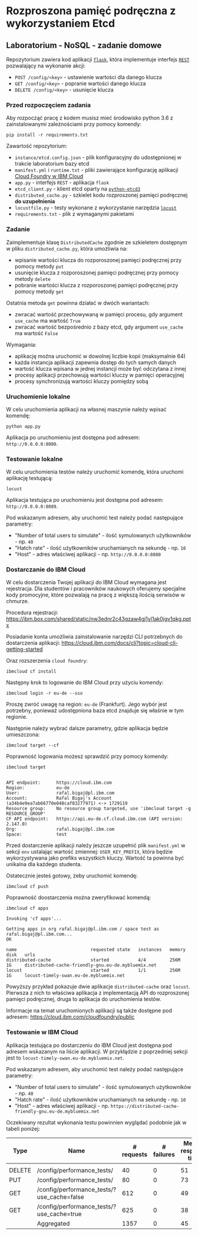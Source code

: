 # Rozproszona pamięć podręczna z wykorzystaniem Etcd

## Laboratorium - NoSQL - zadanie domowe

Repozytorium zawiera kod aplikacji [`flask`](https://flask.palletsprojects.com/), która implementuje
interfejs [`REST`](https://en.wikipedia.org/wiki/Representational_state_transfer) pozwalający na wykonanie akcji:
- `POST /config/<key>` - ustawienie wartości dla danego klucza
- `GET /config/<key>` - popranie wartości danego klucza
- `DELETE /config/<key>` - usunięcie klucza

### Przed rozpoczęciem zadania

Aby rozpocząć pracę z kodem musisz mieć środowisko python 3.6 z zainstalowanymi zależnościami przy pomocy komendy:

```shell script
pip install -r requirements.txt
```

Zawartość repozytorium:

- `instance/etcd.config.json` - plik konfiguracyjny do udostępnionej w trakcie laboratorium bazy etcd
- `manifest.yml` i `runtime.txt` - pliki zawierające konfigurację aplikacji [Cloud Foundry w IBM Cloud](https://cloud.ibm.com/docs/cloud-foundry-public?topic=cloud-foundry-public-creating_cloud_foundry_apps)
- `app.py` - interfejs `REST` - aplikacja `flask`
- `etcd_client.py` - klient etcd oparty na [`python-etcd3`](https://python-etcd3.readthedocs.io/en/latest/)
- `distributed_cache.py` - szkielet kodu rozproszonej pamięci podręcznej **do uzupełnienia**
- `locustfile.py` - testy wykonane z wykorzystanie narzędzia [`locust`](https://locust.io/)
- `requirements.txt` - plik z wymaganymi pakietami

### Zadanie

Zaimplementuje klasę `DistributedCache` zgodnie ze szkieletem dostępnym w pliku `distributed_cache.py`, 
która umożliwia na:

- wpisanie wartości klucza do rozporoszonej pamięci podręcznej przy pomocy metody `put`
- usunięcie klucza z rozporoszonej pamięci podręcznej przy pomocy metody `delete`
- pobranie wartości klucza z rozporoszonej pamięci podręcznej przy pomocy metody `get`

Ostatnia metoda `get` powinna działać w dwóch wariantach:

- zwracać wartość przechowywaną w pamięci procesu, gdy argument `use_cache` ma wartość `True`
- zwracać wartość bezpośrednio z bazy etcd, gdy argument `use_cache` ma wartość `False`

Wymagania:

- aplikację moźna uruchomić w dowolnej liczbie kopii (maksymalnie 64)
- każda instancja aplikacji zapewnia dostęp do tych samych danych
- wartość klucza wpisana w jednej instancji może być odczytana z innej
- procesy aplikacji przechowują wartości kluczy w pamięci operacyjnej
- procesy synchronizują wartości kluczy pomiędzy sobą

### Uruchomienie lokalne

W celu uruchomienia aplikacji na własnej maszynie należy wpisać komendę:

```shell script
python app.py
```

Aplikacja po uruchomieniu jest dostępna pod adresem: `http://0.0.0.0:8080`.

### Testowanie lokalne

W celu uruchomienia testów należy uruchomić komendę, która uruchomi aplikację testującą:

```shell script
locust
```

Aplikacja testująca po uruchomieniu jest dostępna pod adresem: `http://0.0.0.0:8089`.

Pod wskazanym adresem, aby uruchomić test należy podać następujące parametry:

- "Number of total users to simulate" - ilość symulowanych użytkowników - np. `40`
- "Hatch rate" - ilość użytkowników uruchamianych na sekundę - np. `10`
- "Host" - adres właściwej aplikacji - np. `http://0.0.0.0:8080`

### Dostarczanie do IBM Cloud

W celu dostarczenia Twojej aplikacji do IBM Cloud wymagana jest rejestracja.
Dla studentów i pracowników naukowych oferujemy specjalne kody promocyjne, które pozwalają na pracę z większą ilością
serwisów w chmurze.

Procedura rejestracji:
https://ibm.box.com/shared/static/nw3ednr2c43gzaw4gj1yl1ak0jgv1qkg.pptx

Posiadanie konta umożliwia zainstalowanie narzędzi CLI potrzebnych do dostarczenia aplikacji:
https://cloud.ibm.com/docs/cli?topic=cloud-cli-getting-started

Oraz rozszerzenia `cloud foundry`:
```shell script
ibmcloud cf install
```

Następny krok to logowanie do IBM Cloud przy użyciu komendy:
```shell script
ibmcloud login -r eu-de --sso
```

Proszę zwróć uwagę na region: `eu-de` (Frankfurt). Jego wybór jest potrzebny, ponieważ udostępniona baza etcd
znajduje się właśnie w tym regionie.

Następnie należy wybrać dalsze parametry, gdzie aplikacja będzie umieszczona:

```shell script
ibmcloud target --cf
```

Poprawność logowania możesz sprawdzić przy pomocy komendy:

```shell script
ibmcloud target

                      
API endpoint:      https://cloud.ibm.com   
Region:            eu-de   
User:              rafal.bigaj@pl.ibm.com   
Account:           Rafal Bigaj's Account (a34b4e9ea7ab66770e048caf83277971) <-> 1729119   
Resource group:    No resource group targeted, use 'ibmcloud target -g RESOURCE_GROUP'   
CF API endpoint:   https://api.eu-de.cf.cloud.ibm.com (API version: 2.147.0)   
Org:               rafal.bigaj@pl.ibm.com   
Space:             test
```

Przed dostarczenie aplikacji należy jeszcze uzupełnić plik `manifest.yml` w sekcji `env` ustalając wartość zmiennej: `USER_KEY_PREFIX`,
która będzie wykorzystywana jako prefiks wszystkich kluczy. Wartość ta powinna być unikalna dla każdego studenta.

Ostatecznie jesteś gotowy, żeby uruchomić komendę:

```shell script
ibmcloud cf push
```

Poprawność doostarczenia można zweryfikować komendą:

```shell script
ibmcloud cf apps

Invoking 'cf apps'...

Getting apps in org rafal.bigaj@pl.ibm.com / space test as rafal.bigaj@pl.ibm.com...
OK

name                            requested state   instances   memory   disk   urls
distributed-cache               started           4/4         256M     1G     distributed-cache-friendly-gnu.eu-de.mybluemix.net
locust                          started           1/1         256M     1G     locust-timely-swan.eu-de.mybluemix.net
```

Powyższy przykład pokazuje dwie aplikacje `distributed-cache` oraz `locust`. Pierwsza z nich to właściwa aplikacja
z implementacją API do rozproszonej pamięci podręcznej, druga to aplikacja do uruchomienia testów.

Informacje na temat uruchomionych aplikacji są także dostępne pod adresem:
https://cloud.ibm.com/cloudfoundry/public

### Testowanie w IBM Cloud

Aplikacja testująca po dostarczeniu do IBM Cloud jest dostępna pod adresem wskazanym na liście aplikacji.
W przykłądzie z poprzedniej sekcji jest to `locust-timely-swan.eu-de.mybluemix.net`.

Pod wskazanym adresem, aby uruchomić test należy podać następujące parametry:

- "Number of total users to simulate" - ilość symulowanych użytkowników - np. `40`
- "Hatch rate" - ilość użytkowników uruchamianych na sekundę - np. `10`
- "Host" - adres właściwej aplikacji - np. `https://distributed-cache-friendly-gnu.eu-de.mybluemix.net`

Oczekiwany rezultat wykonania testu powinnien wyglądać podobnie jak w tabeli poniżej:

| Type   | Name                                            | # requests | # failures | Median response time | Average response time | Min response time | Max response time |
| -----  | -----                                           | -----      | -----      | -----                | -----                 | -----             | -----             |
|        |                                                 |            |            |                      |                       |                   |                   |
| DELETE | /config/performance_tests/<key>                 | 40         | 0          | 51                   | 55                    | 30                | 134               |
| PUT    | /config/performance_tests/<key>                 | 80         | 0          | 73                   | 88                    | 34                | 484               |
| GET    | /config/performance_tests/<key>?use_cache=false | 612        | 0          | 49                   | 64                    | 27                | 691               |
| GET    | /config/performance_tests/<key>?use_cache=true  | 625        | 0          | 38                   | 47                    | 19                | 424               |
|        | Aggregated                                      | 1357       | 0          | 45                   | 57                    | 19                | 691               |
